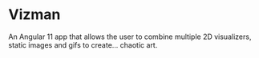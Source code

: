 # Vizman

An Angular 11 app that allows the user to combine multiple 2D visualizers, static images and gifs to create... chaotic art.

